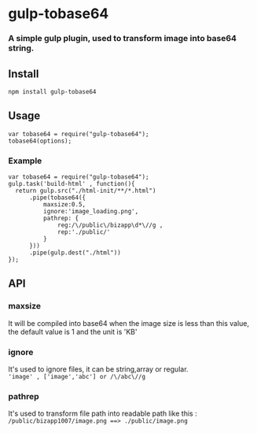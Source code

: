 # gulp-tobase64

### A simple gulp plugin, used to transform image into base64 string.

## Install

    npm install gulp-tobase64

## Usage

    var tobase64 = require("gulp-tobase64");
    tobase64(options);

### Example

    var tobase64 = require("gulp-tobase64");
    gulp.task('build-html' , function(){
      return gulp.src("./html-init/**/*.html")
          .pipe(tobase64({
              maxsize:0.5,        
              ignore:'image_loading.png',
              pathrep: {
                  reg:/\/public\/bizapp\d*\//g ,
                  rep:'./public/'
              }
          }))
          .pipe(gulp.dest("./html"))
    });

## API

### maxsize
It will be compiled into base64 when the image size is less than this value, the default value is 1 and the unit is 'KB'

### ignore
It's used to ignore files, it can be string,array or regular. <br>
`'image' , ['image','abc'] or /\/abc\//g`

### pathrep
It's used to transform file path into readable path like this : `/public/bizapp1007/image.png ==> ./public/image.png`